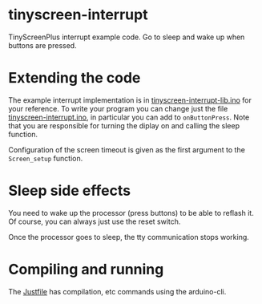 # tinyscreen-interrupt

TinyScreenPlus interrupt example code.
Go to sleep and wake up when buttons are pressed.


# Extending the code

The example interrupt implementation is in [tinyscreen-interrupt-lib.ino](./tinyscreen-interrupt-lib.ino) for your reference.
To write your program you can change just the file [tinyscreen-interrupt.ino](./tinyscreen-interrupt.ino), in particular you can add to `onButtonPress`.
Note that you are responsible for turning the diplay on and calling the sleep function.

Configuration of the screen timeout is given as the first argument to the `Screen_setup` function.


# Sleep side effects

You need to wake up the processor (press buttons) to be able to reflash it.
Of course, you can always just use the reset switch.

Once the processor goes to sleep, the tty communication stops working.


# Compiling and running

The [Justfile](https://github.com/casey/just) has compilation, etc commands using the arduino-cli.